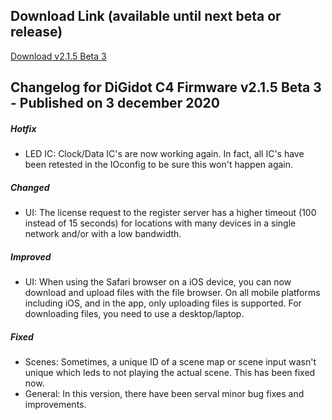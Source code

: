 ## Download Link (available until next beta or release) ##
[Download v2.1.5 Beta 3](http://update.digidot.eu/v2019_1/c4/firmware/v2_0/beta_files/C-4_2020-12-03_1501.c4u)

## Changelog for DiGidot C4 Firmware v2.1.5 Beta 3 - Published on 3 december 2020 ##

##### Hotfix #####
* LED IC: Clock/Data IC's are now working again. In fact, all IC's have been retested in the IOconfig to be sure this won't happen again.

##### Changed #####
* UI: The license request to the register server has a higher timeout (100 instead of 15 seconds) for locations with many devices in a single network and/or with a low bandwidth.

##### Improved #####
* UI: When using the Safari browser on a iOS device, you can now download and upload files with the file browser. On all mobile platforms including iOS, and in the app, only uploading files is supported. For downloading files, you need to use a desktop/laptop.

##### Fixed #####
* Scenes: Sometimes, a unique ID of a scene map or scene input wasn't unique which leds to not playing the actual scene. This has been fixed now.
* General: In this version, there have been serval minor bug fixes and improvements.
